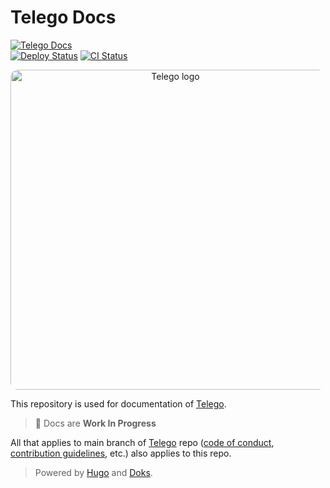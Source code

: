# Telego Docs

[![Telego Docs](https://img.shields.io/static/v1?label=Telego&message=docs&color=8ed6fb&logo=hugo)](https://mymmrac.github.io/telego-docs)
<br>
[![Deploy Status](https://github.com/mymmrac/telego-docs/actions/workflows/deploy-github.yml/badge.svg)](https://github.com/mymmrac/telego-docs/actions/workflows/deploy-github.yml)
[![CI Status](https://github.com/mymmrac/telego-docs/actions/workflows/ci.yml/badge.svg)](https://github.com/mymmrac/telego-docs/actions/workflows/ci.yml)

<p align="center">
  <img src="https://raw.githubusercontent.com/mymmrac/telego/main/docs/Telego-long.png" alt="Telego logo" width="512px" style="border-radius: 12px;">
</p>

This repository is used for documentation of [Telego](https://github.com/mymmrac/telego).

> :diamond_shape_with_a_dot_inside: Docs are **Work In Progress**

All that applies to main branch of [Telego](https://github.com/mymmrac/telego) repo
([code of conduct](https://github.com/mymmrac/telego/blob/main/docs/CODE_OF_CONDUCT.md),
[contribution guidelines](https://github.com/mymmrac/telego/blob/main/docs/CONTRIBUTING.md), etc.) also applies to this
repo.

> Powered by [Hugo](https://gohugo.io) and [Doks](https://getdoks.org).
